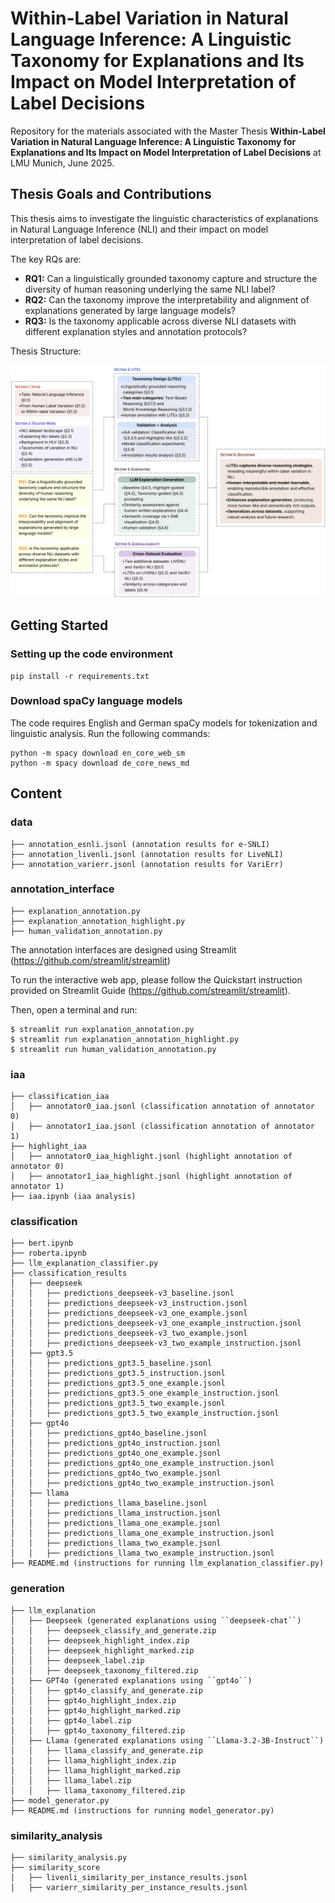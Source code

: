 # Within-Label Variation in Natural Language Inference: A Linguistic Taxonomy for Explanations and Its Impact on Model Interpretation of Label Decisions

Repository for the materials associated with the Master Thesis **Within-Label Variation in Natural Language Inference: A Linguistic Taxonomy for Explanations and Its Impact on Model Interpretation of Label Decisions** at LMU Munich, June 2025.

## Thesis Goals and Contributions
This thesis aims to investigate the linguistic characteristics of explanations in Natural Language Inference (NLI) and their impact on model interpretation of label decisions. 

The key RQs are:
- **RQ1:** Can a linguistically grounded taxonomy capture and structure the diversity of human reasoning underlying the same NLI label?
- **RQ2:** Can the taxonomy improve the interpretability and alignment of explanations generated by large language models?
- **RQ3:** Is the taxonomy applicable across diverse NLI datasets with different explanation styles and annotation protocols?

Thesis Structure:
<p align="center">
  <img src="images/thesis_structure.png" alt="Thesis Structure" width="600"/>
</p>

## Getting Started
### Setting up the code environment
```
pip install -r requirements.txt
```

### Download spaCy language models
The code requires English and German spaCy models for tokenization and linguistic analysis. Run the following commands:
```
python -m spacy download en_core_web_sm
python -m spacy download de_core_news_md
```

## Content
### data
```
├── annotation_esnli.jsonl (annotation results for e-SNLI)
├── annotation_livenli.jsonl (annotation results for LiveNLI)
├── annotation_varierr.jsonl (annotation results for VariErr)
```

### annotation_interface
```
├── explanation_annotation.py
├── explanation_annotation_highlight.py
├── human_validation_annotation.py
```

The annotation interfaces are designed using Streamlit (https://github.com/streamlit/streamlit)

To run the interactive web app, please follow the Quickstart instruction provided on Streamlit Guide (https://github.com/streamlit/streamlit).

Then, open a terminal and run:

```
$ streamlit run explanation_annotation.py
$ streamlit run explanation_annotation_highlight.py
$ streamlit run human_validation_annotation.py
```

### iaa
```
├── classification_iaa
│   ├── annotator0_iaa.jsonl (classification annotation of annotator 0)
│   ├── annotator1_iaa.jsonl (classification annotation of annotator 1)        
├── highlight_iaa
│   ├── annotator0_iaa_highlight.jsonl (highlight annotation of annotator 0)
│   ├── annotator1_iaa_highlight.jsonl (highlight annotation of annotator 1)
├── iaa.ipynb (iaa analysis)  
```

### classification
```
├── bert.ipynb
├── roberta.ipynb
├── llm_explanation_classifier.py
├── classification_results
│   ├── deepseek
│   │   ├── predictions_deepseek-v3_baseline.jsonl 
│   │   ├── predictions_deepseek-v3_instruction.jsonl
│   │   ├── predictions_deepseek-v3_one_example.jsonl
│   │   ├── predictions_deepseek-v3_one_example_instruction.jsonl
│   │   ├── predictions_deepseek-v3_two_example.jsonl
│   │   ├── predictions_deepseek-v3_two_example_instruction.jsonl
│   ├── gpt3.5
│   │   ├── predictions_gpt3.5_baseline.jsonl 
│   │   ├── predictions_gpt3.5_instruction.jsonl
│   │   ├── predictions_gpt3.5_one_example.jsonl
│   │   ├── predictions_gpt3.5_one_example_instruction.jsonl
│   │   ├── predictions_gpt3.5_two_example.jsonl
│   │   ├── predictions_gpt3.5_two_example_instruction.jsonl
│   ├── gpt4o
│   │   ├── predictions_gpt4o_baseline.jsonl 
│   │   ├── predictions_gpt4o_instruction.jsonl
│   │   ├── predictions_gpt4o_one_example.jsonl
│   │   ├── predictions_gpt4o_one_example_instruction.jsonl
│   │   ├── predictions_gpt4o_two_example.jsonl
│   │   ├── predictions_gpt4o_two_example_instruction.jsonl
│   ├── llama
│   │   ├── predictions_llama_baseline.jsonl 
│   │   ├── predictions_llama_instruction.jsonl
│   │   ├── predictions_llama_one_example.jsonl
│   │   ├── predictions_llama_one_example_instruction.jsonl
│   │   ├── predictions_llama_two_example.jsonl
│   │   ├── predictions_llama_two_example_instruction.jsonl
├── README.md (instructions for running llm_explanation_classifier.py)
```

### generation
```
├── llm_explanation
│   ├── Deepseek (generated explanations using ``deepseek-chat``)
│   │   ├── deepseek_classify_and_generate.zip
│   │   ├── deepseek_highlight_index.zip
│   │   ├── deepseek_highlight_marked.zip
│   │   ├── deepseek_label.zip
│   │   ├── deepseek_taxonomy_filtered.zip
│   ├── GPT4o (generated explanations using ``gpt4o``)
│   │   ├── gpt4o_classify_and_generate.zip
│   │   ├── gpt4o_highlight_index.zip
│   │   ├── gpt4o_highlight_marked.zip
│   │   ├── gpt4o_label.zip
│   │   ├── gpt4o_taxonomy_filtered.zip
│   ├── Llama (generated explanations using ``Llama-3.2-3B-Instruct``)   
│   │   ├── llama_classify_and_generate.zip
│   │   ├── llama_highlight_index.zip
│   │   ├── llama_highlight_marked.zip
│   │   ├── llama_label.zip
│   │   ├── llama_taxonomy_filtered.zip 
├── model_generator.py
├── README.md (instructions for running model_generator.py)
```

### similarity_analysis
```
├── similarity_analysis.py
├── similarity_score
│   ├── livenli_similarity_per_instance_results.jsonl
│   ├── varierr_similarity_per_instance_results.jsonl
```